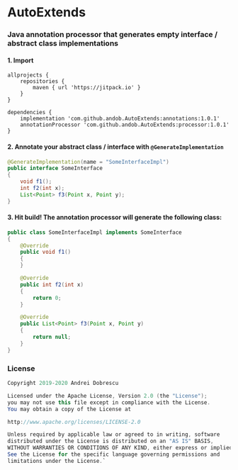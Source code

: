 # AutoExtends

### Java annotation processor that generates empty interface / abstract class implementations

#### 1. Import

```
allprojects {
    repositories {
        maven { url 'https://jitpack.io' }
    }
}
```
```
dependencies {
    implementation 'com.github.andob.AutoExtends:annotations:1.0.1'
    annotationProcessor 'com.github.andob.AutoExtends:processor:1.0.1'
}
```

#### 2. Annotate your abstract class / interface with ``@GenerateImplementation``

```java
@GenerateImplementation(name = "SomeInterfaceImpl")
public interface SomeInterface
{
    void f1();
    int f2(int x);
    List<Point> f3(Point x, Point y);
}
```

#### 3. Hit build! The annotation processor will generate the following class:

```java
public class SomeInterfaceImpl implements SomeInterface
{
    @Override
    public void f1()
    {
    }

    @Override
    public int f2(int x)
    {
        return 0;
    }

    @Override
    public List<Point> f3(Point x, Point y)
    {
        return null;
    }
}
```

### License

```java
Copyright 2019-2020 Andrei Dobrescu

Licensed under the Apache License, Version 2.0 (the "License");
you may not use this file except in compliance with the License.
You may obtain a copy of the License at

http://www.apache.org/licenses/LICENSE-2.0

Unless required by applicable law or agreed to in writing, software
distributed under the License is distributed on an "AS IS" BASIS,
WITHOUT WARRANTIES OR CONDITIONS OF ANY KIND, either express or implied.
See the License for the specific language governing permissions and
limitations under the License.`
```
